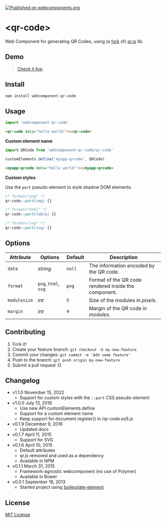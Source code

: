 [![Published on webcomponents.org](https://img.shields.io/badge/webcomponents.org-published-blue.svg)](https://www.webcomponents.org/element/webcomponent-qr-code)

# &lt;qr-code&gt;

Web Component for generating QR Codes, using (a [fork](https://github.com/educastellano/qr.js) of) [qr.js](https://github.com/lifthrasiir/qr.js) lib.

## Demo

> [Check it live](http://educastellano.github.io/qr-code/demo).

## Install

```sh
npm install webcomponent-qr-code
```

## Usage

```js
import 'webcomponent-qr-code'
```

<!--
```
<custom-element-demo>
  <template>
    <script src="demo/webcomponents-lite.js"></script>
    <script src="index.js"></script>
    <next-code-block></next-code-block>
  </template>
</custom-element-demo>
```
-->
```html
<qr-code data="hello world!"></qr-code>
```

**Custom element name**

```js
import QRCode from 'webcomponent-qr-code/qr-code'

customElements.define('myapp-qrcode', QRCode)
```

```html
<myapp-qrcode data="hello world!"></myapp-qrcode>
```

**Custom styles**

Use the `part` pseudo-element to style shadow DOM elements:

```css
/* format="png" */
qr-code::part(img) {}

/* format="html" */
qr-code::part(table) {}

/* format="svg" */
qr-code::part(svg) {}
```


## Options

Attribute       | Options                   | Default             | Description
---             | ---                       | ---                 | ---
`data`          | *string*                  | `null`              | The information encoded by the QR code.
`format`        | `png`, `html`, `svg`      | `png`               | Format of the QR code rendered inside the component.
`modulesize`    | *int*                     | `5`                 | Size of the modules in *pixels*.
`margin`        | *int*                     | `4`                 | Margin of the QR code in *modules*.


## Contributing

1. Fork it!
2. Create your feature branch: `git checkout -b my-new-feature`
3. Commit your changes: `git commit -m 'Add some feature'`
4. Push to the branch: `git push origin my-new-feature`
5. Submit a pull request :D

## Changelog
* v1.1.0 November 15, 2022
    * Support for custom styles with the `::part` CSS pseudo-element
* v1.0.0 July 13, 2018
    * Use new API customElements.define
    * Support for a custom element name
    * Keep support for document.register() in /qr-code.es5.js
* v0.1.9 December 9, 2016
    * Updated docs
* v0.1.7 April 11, 2015
    * Support for SVG
* v0.1.6 April 10, 2015
    * Default attributes
    * qr.js removed and used as a dependency
    * Available in NPM
* v0.1.1 March 31, 2015
    * Framework-agnostic webcomponent (no use of Polymer)
    * Available in Bower
* v0.0.1 September 18, 2013
    * Started project using [boilerplate-element](https://github.com/customelements/boilerplate-element)

## License

[MIT License](http://opensource.org/licenses/MIT)
